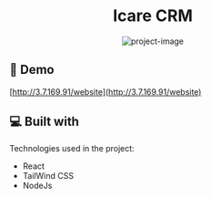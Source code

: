 <h1 align="center" id="title">Icare CRM</h1>

<p align="center"><img src="https://socialify.git.ci/ashinlaurel/icare-app/image?language=1&amp;name=1&amp;owner=1&amp;theme=Light" alt="project-image"></p>

<h2>🚀 Demo</h2>

[http://3.7.169.91/website](http://3.7.169.91/website)

  
  
<h2>💻 Built with</h2>

Technologies used in the project:

*   React
*   TailWind CSS
*   NodeJs

